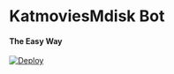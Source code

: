 # KatmoviesMdisk Bot 
#### The Easy Way

[![Deploy](https://www.herokucdn.com/deploy/button.svg)](https://www.heroku.com/deploy?template=https://github.com/Shinurr/mdiskbot)



